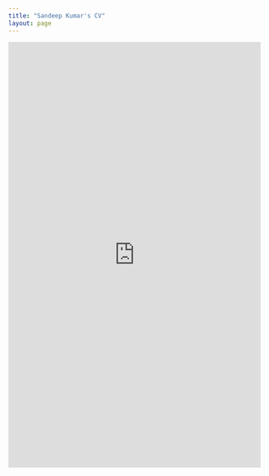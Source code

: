 ```yaml
---
title: "Sandeep Kumar's CV"
layout: page
---
```


<embed src="https://github.com/sandeep-kumaar/main/blob/4bf2355482f7097a795ed35a1db2989a9d2b6e5a/sandeep_cv.pdf" width="100%" height="850px"/>
